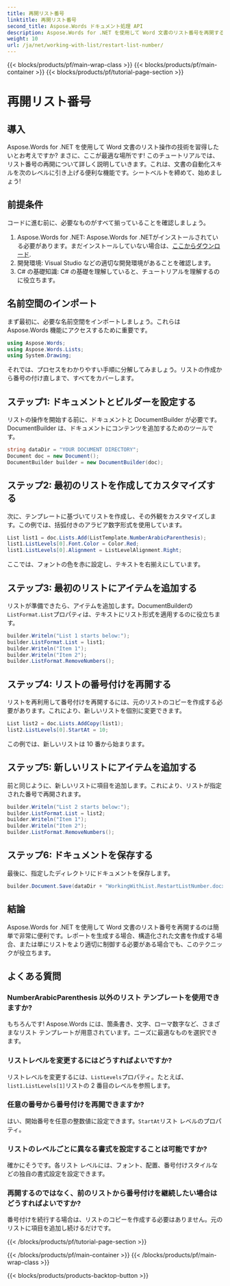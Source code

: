```yaml
---
title: 再開リスト番号
linktitle: 再開リスト番号
second_title: Aspose.Words ドキュメント処理 API
description: Aspose.Words for .NET を使用して Word 文書のリスト番号を再開する方法を学びます。この 2,000 語の詳細なガイドには、セットアップから高度なカスタマイズまで、知っておく必要のあるすべての内容が記載されています。
weight: 10
url: /ja/net/working-with-list/restart-list-number/
---
```


{{< blocks/products/pf/main-wrap-class >}}
{{< blocks/products/pf/main-container >}}
{{< blocks/products/pf/tutorial-page-section >}}

# 再開リスト番号

## 導入

Aspose.Words for .NET を使用して Word 文書のリスト操作の技術を習得したいとお考えですか? まさに、ここが最適な場所です! このチュートリアルでは、リスト番号の再開について詳しく説明していきます。これは、文書の自動化スキルを次のレベルに引き上げる便利な機能です。シートベルトを締めて、始めましょう!

## 前提条件

コードに進む前に、必要なものがすべて揃っていることを確認しましょう。

1.  Aspose.Words for .NET: Aspose.Words for .NETがインストールされている必要があります。まだインストールしていない場合は、[ここからダウンロード](https://releases.aspose.com/words/net/).
2. 開発環境: Visual Studio などの適切な開発環境があることを確認します。
3. C# の基礎知識: C# の基礎を理解していると、チュートリアルを理解するのに役立ちます。

## 名前空間のインポート

まず最初に、必要な名前空間をインポートしましょう。これらは Aspose.Words 機能にアクセスするために重要です。

```csharp
using Aspose.Words;
using Aspose.Words.Lists;
using System.Drawing;
```

それでは、プロセスをわかりやすい手順に分解してみましょう。リストの作成から番号の付け直しまで、すべてをカバーします。

## ステップ1: ドキュメントとビルダーを設定する

リストの操作を開始する前に、ドキュメントと DocumentBuilder が必要です。DocumentBuilder は、ドキュメントにコンテンツを追加するためのツールです。

```csharp
string dataDir = "YOUR DOCUMENT DIRECTORY";
Document doc = new Document();
DocumentBuilder builder = new DocumentBuilder(doc);
```

## ステップ2: 最初のリストを作成してカスタマイズする

次に、テンプレートに基づいてリストを作成し、その外観をカスタマイズします。この例では、括弧付きのアラビア数字形式を使用しています。

```csharp
List list1 = doc.Lists.Add(ListTemplate.NumberArabicParenthesis);
list1.ListLevels[0].Font.Color = Color.Red;
list1.ListLevels[0].Alignment = ListLevelAlignment.Right;
```

ここでは、フォントの色を赤に設定し、テキストを右揃えにしています。

## ステップ3: 最初のリストにアイテムを追加する

リストが準備できたら、アイテムを追加します。DocumentBuilderの`ListFormat.List`プロパティは、テキストにリスト形式を適用するのに役立ちます。

```csharp
builder.Writeln("List 1 starts below:");
builder.ListFormat.List = list1;
builder.Writeln("Item 1");
builder.Writeln("Item 2");
builder.ListFormat.RemoveNumbers();
```

## ステップ4: リストの番号付けを再開する

リストを再利用して番号付けを再開するには、元のリストのコピーを作成する必要があります。これにより、新しいリストを個別に変更できます。

```csharp
List list2 = doc.Lists.AddCopy(list1);
list2.ListLevels[0].StartAt = 10;
```

この例では、新しいリストは 10 番から始まります。

## ステップ5: 新しいリストにアイテムを追加する

前と同じように、新しいリストに項目を追加します。これにより、リストが指定された番号で再開されます。

```csharp
builder.Writeln("List 2 starts below:");
builder.ListFormat.List = list2;
builder.Writeln("Item 1");
builder.Writeln("Item 2");
builder.ListFormat.RemoveNumbers();
```

## ステップ6: ドキュメントを保存する

最後に、指定したディレクトリにドキュメントを保存します。

```csharp
builder.Document.Save(dataDir + "WorkingWithList.RestartListNumber.docx");
```

## 結論

Aspose.Words for .NET を使用して Word 文書のリスト番号を再開するのは簡単で非常に便利です。レポートを生成する場合、構造化された文書を作成する場合、または単にリストをより適切に制御する必要がある場合でも、このテクニックが役立ちます。

## よくある質問

### NumberArabicParenthesis 以外のリスト テンプレートを使用できますか?

もちろんです! Aspose.Words には、箇条書き、文字、ローマ数字など、さまざまなリスト テンプレートが用意されています。ニーズに最適なものを選択できます。

### リストレベルを変更するにはどうすればよいですか?

リストレベルを変更するには、`ListLevels`プロパティ。たとえば、`list1.ListLevels[1]`リストの 2 番目のレベルを参照します。

### 任意の番号から番号付けを再開できますか?

はい、開始番号を任意の整数値に設定できます。`StartAt`リスト レベルのプロパティ。

### リストのレベルごとに異なる書式を設定することは可能ですか?

確かにそうです。各リスト レベルには、フォント、配置、番号付けスタイルなどの独自の書式設定を設定できます。

### 再開するのではなく、前のリストから番号付けを継続したい場合はどうすればよいですか?

番号付けを続行する場合は、リストのコピーを作成する必要はありません。元のリストに項目を追加し続けるだけです。



{{< /blocks/products/pf/tutorial-page-section >}}

{{< /blocks/products/pf/main-container >}}
{{< /blocks/products/pf/main-wrap-class >}}

{{< blocks/products/products-backtop-button >}}
